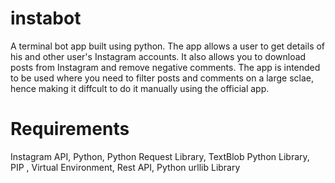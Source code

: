 # instabot
A terminal bot app built using python. The app allows a user to get details of his and other user's Instagram accounts. It also allows you to download posts from Instagram and remove negative comments. The app is intended to be used where you need to filter posts and comments on a large sclae, hence making it diffcult to do it manually using the official app.

# Requirements
Instagram API, Python, Python Request Library, TextBlob Python Library, PIP , Virtual Environment, Rest API, Python urllib Library
